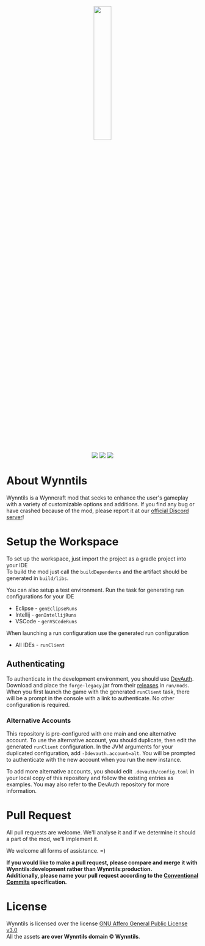 <p align="center">
<img src="http://cdn.wynntils.com/wynntils%20logo%20-%20w%20paintstroke.png" width=30%>
<br>
<a href="https://discord.gg/ve49m9J"><img src="https://discordapp.com/api/guilds/394189072635133952/widget.png"></a>
<a href="http://ci.wynntils.com/job/Wynntils/"><img src="http://ci.wynntils.com/buildStatus/icon?job=Wynntils"></a>
<a href="https://github.com/Wynntils/Wynntils/blob/development/LICENSE"><img src="https://img.shields.io/badge/license-AGPL%203.0-green.svg"></a>
</p>

# About Wynntils
Wynntils is a Wynncraft mod that seeks to enhance the user's gameplay with a variety of customizable options and additions.
If you find any bug or have crashed because of the mod, please report it at our <a href="https://discord.gg/SZuNem8">official Discord server</a>!

# Setup the Workspace
To set up the workspace, just import the project as a gradle project into your IDE
<br> To build the mod just call the `buildDependents` and the artifact should be generated in `build/libs`.

You can also setup a test environment. Run the task for generating run configurations for your IDE

* Eclipse - `genEclipseRuns`
* Intellij - `genIntellijRuns`
* VSCode - `genVSCodeRuns`

When launching a run configuration use the generated run configuration

* All IDEs - `runClient`

## Authenticating
To authenticate in the development environment, you should use <a href="https://github.com/DJtheRedstoner/DevAuth">DevAuth</a>.
Download and place the `forge-legacy`.jar from their <a href="https://github.com/DJtheRedstoner/DevAuth/releases">releases</a> in `run/mods`.
When you first launch the game with the generated `runClient` task, there will be a prompt in the console with a link to authenticate.
No other configuration is required.

### Alternative Accounts
This repository is pre-configured with one main and one alternative account.
To use the alternative account, you should duplicate, then edit the generated `runClient` configuration.
In the JVM arguments for your duplicated configuration, add `-Ddevauth.account=alt`.
You will be prompted to authenticate with the new account when you run the new instance.

To add more alternative accounts, you should edit `.devauth/config.toml` in your local copy of this repository and follow the existing entries as examples.
You may also refer to the DevAuth repository for more information.

# Pull Request
All pull requests are welcome. We'll analyse it and if we determine it should a part of the mod, we'll implement it.

We welcome all forms of assistance. =)

<strong>If you would like to make a pull request, please compare and merge it with Wynntils:development rather than Wynntils:production.
<br>Additionally, please name your pull request according to the <a href="https://www.conventionalcommits.org/en/v1.0.0/#summary">Conventional Commits</a> specification.</strong>

# License
Wynntils is licensed over the license [GNU Affero General Public License v3.0](https://github.com/Wynntils/Wynntils/blob/development/LICENSE)<br>
All the assets **are over Wynntils domain © Wynntils**.
